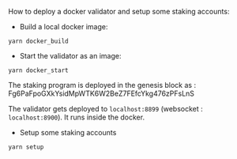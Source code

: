 How to deploy a docker validator and setup some staking accounts:

- Build a local docker image:
```
yarn docker_build 
```

- Start the validator as an image:
```
yarn docker_start
```

The staking program is deployed in the genesis block as :
Fg6PaFpoGXkYsidMpWTK6W2BeZ7FEfcYkg476zPFsLnS


The validator gets deployed to ```localhost:8899``` (websocket : ```localhost:8900```). It runs inside the docker.

- Setup some staking accounts
```
yarn setup
```
